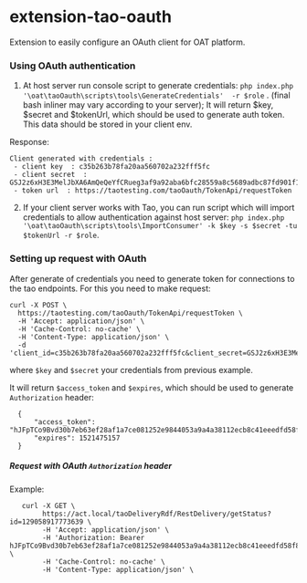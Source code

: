 # extension-tao-oauth
Extension to easily configure an OAuth client for OAT platform.

### Using OAuth authentication

1. At host server run console script to generate credentials:
`php index.php '\oat\taoOauth\scripts\tools\GenerateCredentials'  -r $role` . (final bash inliner may vary according to your server);
It will return $key, $secret and $tokenUrl, which should be used to generate auth token. This data should be stored in your client env. 

Response:
    
    Client generated with credentials :
     - client key  : c35b263b78fa20aa560702a232fff5fc
     - client secret  : GSJ2z6xH3E3MelJbXA6AmQeQeYfCRueg3af9a92aba6bfc28559a8c5689adbc87fd901f18b00671e3bc5d5566f5af5e38
     - token url  : https://taotesting.com/taoOauth/TokenApi/requestToken
    

2. If your client server works with Tao, you can run script which will import credentials to allow authentication against host server:
`php index.php '\oat\taoOauth\scripts\tools\ImportConsumer' -k $key -s $secret -tu $tokenUrl -r $role`.

### Setting up request with OAuth
After generate of credentials you need to generate token for connections to the tao endpoints. For this you need to make request:

    curl -X POST \
      https://taotesting.com/taoOauth/TokenApi/requestToken \
      -H 'Accept: application/json' \
      -H 'Cache-Control: no-cache' \
      -H 'Content-Type: application/json' \
      -d 'client_id=c35b263b78fa20aa560702a232fff5fc&client_secret=GSJ2z6xH3E3MelJbXA6AmQeQeYfCRueg3af9a92aba6bfc28559a8c5689adbc87fd901f18b00671e3bc5d5566f5af5e38'
where `$key` and `$secret` your credentials from previous example.

It will return `$access_token` and `$expires`, which should be used to generate `Authorization` header:

      {
          "access_token": "hJFpTCo9Bvd30b7eb63ef28af1a7ce081252e9844053a9a4a38112ecb8c41eeedfd58f8907",
          "expires": 1521475157
      }
      
##### Request with OAuth `Authorization` header

Example:

       curl -X GET \
            https://act.local/taoDeliveryRdf/RestDelivery/getStatus?id=129058917773639 \
            -H 'Accept: application/json' \
            -H 'Authorization: Bearer hJFpTCo9Bvd30b7eb63ef28af1a7ce081252e9844053a9a4a38112ecb8c41eeedfd58f8907' \
            -H 'Cache-Control: no-cache' \
            -H 'Content-Type: application/json' \
